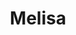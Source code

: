---
title: "Melisa"
description: "I am a girl with a good figure, charming, gentle look, and simple and kind character, which provides the services of an elite escort. I love romantic settings for two with champagne in a luxury hotel room. I am fond of comedy and romantic movies and adore traveling. I study Japanese culture, especially the national cuisine. I have no higher education, but I can hold a conversation in any society.  

If you need an elite girl escort please contact our agency and our manager will arrange a meeting with me. "
Price: "From 1000$"
height: "177"
weight: "49"
bustSize: "2"
hairColor: "brunet"
visa: "europe"
age: "23"
folder: melisa
mainImage: 1.webp
images:
  - 2.webp
  - 3.webp
---